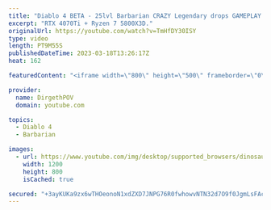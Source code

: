 ```yaml
---
title: "Diablo 4 BETA - 25lvl Barbarian CRAZY Legendary drops GAMEPLAY  (RTX4070Ti)"
excerpt: "RTX 4070Ti + Ryzen 7 5800X3D."
originalUrl: https://youtube.com/watch?v=TmHfDY30ISY
type: video
length: PT9M55S
publishedDateTime: 2023-03-18T13:26:17Z
heat: 162

featuredContent: "<iframe width=\"800\" height=\"500\" frameborder=\"0\" src=\"https://www.youtube.com/embed/TmHfDY30ISY\" allow=\"accelerometer; autoplay; encrypted-media; gyroscope; picture-in-picture\" allowfullscreen></iframe>"

provider:
  name: DirgethPOV
  domain: youtube.com

topics:
  - Diablo 4
  - Barbarian

images:
  - url: https://www.youtube.com/img/desktop/supported_browsers/dinosaur.png
    width: 1200
    height: 800
    isCached: true

secured: "+3ayKUKa9zx6wTHOeonoN1xdZXD7JNPG76R0fwhowvNTN32d7O9f0JgmLsFAcYKFyJuNV5PMhQ66TWSIhV6dHXOPofuVZarhbM7re4aFQMJGdFwcxNG2Q0LZO90NcSZJjMxxjCOq1K+ooa5NU4EYaOSW8NmCklQysSrHtA23vaau0oMoXljxDbelNMOprGgkClYA/K3MR/cNr5AOIsj30ttfypUwfi68CptfDgaoPx0KfY81Dr3Nep7QDYW9BMY3qmZb3ttCtRgUU11NCnqvAhvpVcYsdO5TOhPzR7KBx4XbxcHuwjfW+CDkwpuLmdhMyIkYGUldmV5IzzFfpnRYObffj0t5FqVej+6uUpTU5runw3t4Ke6XpKoNR6LXIJh5O8PpnUMS8xelWFpeUOcEiD5J6TnrtAJswkvveCSB0fA=;kCGTGaYOLPcTAW0PzAGlFQ=="
---
```


